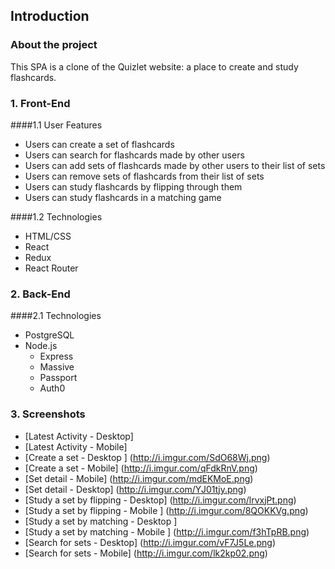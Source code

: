 ## Introduction
### About the project
This SPA is a clone of the Quizlet website: a place to create and study flashcards. 

### 1. Front-End
####1.1 User Features
  * Users can create a set of flashcards 
  * Users can search for flashcards made by other users
  * Users can add sets of flashcards made by other users to their list of sets
  * Users can remove sets of flashcards from their list of sets
  * Users can study flashcards by flipping through them
  * Users can study flashcards in a matching game

####1.2 Technologies
  * HTML/CSS
  * React
  * Redux
  * React Router

### 2. Back-End

####2.1 Technologies
  * PostgreSQL
  * Node.js
    * Express
    * Massive
    * Passport
    * Auth0

### 3. Screenshots
  * [Latest Activity - Desktop]
  * [Latest Activity - Mobile]
  * [Create a set - Desktop ] (http://i.imgur.com/SdO68Wj.png)
  * [Create a set - Mobile] (http://i.imgur.com/qFdkRnV.png)
  * [Set detail - Mobile] (http://i.imgur.com/mdEKMoE.png)
  * [Set detail - Desktop] (http://i.imgur.com/YJ01tjy.png)
  * [Study a set by flipping - Desktop] (http://i.imgur.com/lrvxjPt.png)
  * [Study a set by flipping - Mobile ] (http://i.imgur.com/8QOKKVg.png)
  * [Study a set by matching - Desktop ]
  * [Study a set by matching - Mobile ] (http://i.imgur.com/f3hTpRB.png)
  * [Search for sets - Desktop] (http://i.imgur.com/vF7J5Le.png)
  * [Search for sets - Mobile] (http://i.imgur.com/lk2kp02.png)
